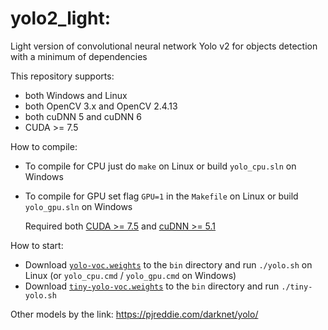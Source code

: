 # yolo2_light: 
Light version of convolutional neural network Yolo v2 for objects detection with a minimum of dependencies

This repository supports:

* both Windows and Linux
* both OpenCV 3.x and OpenCV 2.4.13
* both cuDNN 5 and cuDNN 6
* CUDA >= 7.5

How to compile:
* To compile for CPU just do `make` on Linux or build `yolo_cpu.sln` on Windows
* To compile for GPU set flag `GPU=1` in the `Makefile` on Linux or build `yolo_gpu.sln` on Windows
    
    Required both [CUDA >= 7.5](https://developer.nvidia.com/cuda-toolkit-archive) and [cuDNN >= 5.1](https://developer.nvidia.com/rdp/cudnn-archive)

How to start:
* Download [`yolo-voc.weights`](https://drive.google.com/open?id=0BwRgzHpNbsWBSzB6eldFTHJLRTA) to the `bin` directory and run `./yolo.sh` on Linux (or `yolo_cpu.cmd` / `yolo_gpu.cmd` on Windows)
* Download [`tiny-yolo-voc.weights`](https://drive.google.com/open?id=0BwRgzHpNbsWBeHBaM3ltVUZCZW8) to the `bin` directory and run `./tiny-yolo.sh`


Other models by the link: https://pjreddie.com/darknet/yolo/
